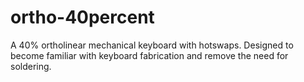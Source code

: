 # ortho-40percent
 A 40% ortholinear mechanical keyboard with hotswaps. Designed to become familiar with keyboard fabrication and remove the need for soldering.
